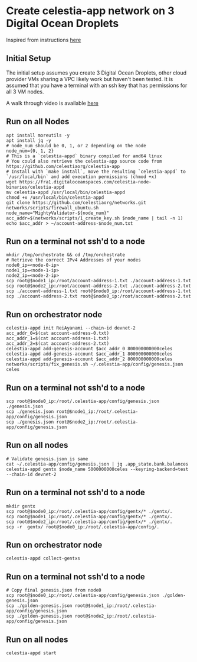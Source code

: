 # Create celestia-app network on 3 Digital Ocean Droplets

Inspired from instructions [here](https://github.com/celestiaorg/networks/blob/a378c7cddb91a71db533631d7bbc2b67cb956d5c/README.md)

## Initial Setup

The initial setup assumes you create 3 Digital Ocean Droplets, other cloud provider VMs sharing a VPC likely work but haven't been tested. It is assumed that you have a terminal with an ssh key that has permissions for all 3 VM nodes. 

A walk through video is available [here](https://www.loom.com/share/e8dd61974ede492db51f3bf7331970da)

## Run on all Nodes
```
apt install moreutils -y
apt install jq -y
# node_num should be 0, 1, or 2 depending on the node
node_num={0, 1, 2}
# This is a `celestia-appd` binary compiled for amd64 linux
# You could also retrieve the celestia-app source code from https://github.com/celestiaorg/celestia-app
# Install with `make install`, move the resulting `celestia-appd` to `/usr/local/bin` and add execution permissions (chmod +x)
wget https://fra1.digitaloceanspaces.com/celestia-node-binaries/celestia-appd
mv celestia-appd /usr/local/bin/celestia-appd
chmod +x /usr/local/bin/celestia-appd
git clone https://github.com/celestiaorg/networks.git
networks/scripts/firewall_ubuntu.sh
node_name="MightyValidator-${node_num}"
acc_addr=$(networks/scripts/1_create_key.sh $node_name | tail -n 1)
echo $acc_addr > ~/account-address-$node_num.txt
```

## Run on a terminal not ssh'd to a node
```
mkdir /tmp/orchestrate && cd /tmp/orchestrate
# Retrieve the correct IPv4 Addresses of your nodes
node0_ip=<node-0-ip>
node1_ip=<node-1-ip>
node2_ip=<node-2-ip>
scp root@$node1_ip:/root/account-address-1.txt ./account-address-1.txt
scp root@$node2_ip:/root/account-address-2.txt ./account-address-2.txt
scp ./account-address-1.txt root@$node0_ip:/root/account-address-1.txt
scp ./account-address-2.txt root@$node0_ip:/root/account-address-2.txt
```

## Run on orchestrator node
```
celestia-appd init ReiAyanami --chain-id devnet-2
acc_addr_0=$(cat account-address-0.txt)
acc_addr_1=$(cat account-address-1.txt)
acc_addr_2=$(cat account-address-2.txt)
celestia-appd add-genesis-account $acc_addr_0 800000000000celes
celestia-appd add-genesis-account $acc_addr_1 800000000000celes
celestia-appd add-genesis-account $acc_addr_2 800000000000celes
networks/scripts/fix_genesis.sh ~/.celestia-app/config/genesis.json celes
```

## Run on a terminal not ssh'd to a node
```
scp root@$node0_ip:/root/.celestia-app/config/genesis.json ./genesis.json 
scp ./genesis.json root@$node1_ip:/root/.celestia-app/config/genesis.json
scp ./genesis.json root@$node2_ip:/root/.celestia-app/config/genesis.json
```

## Run on all nodes
```
# Validate genesis.json is same
cat ~/.celestia-app/config/genesis.json | jq .app_state.bank.balances
celestia-appd gentx $node_name 5000000000celes --keyring-backend=test --chain-id devnet-2
```

## Run on a terminal not ssh'd to a node
```
mkdir gentx
scp root@$node0_ip:/root/.celestia-app/config/gentx/* ./gentx/.
scp root@$node1_ip:/root/.celestia-app/config/gentx/* ./gentx/.
scp root@$node2_ip:/root/.celestia-app/config/gentx/* ./gentx/.
scp -r  gentx/ root@$node0_ip:/root/.celestia-app/config/.
```

## Run on orchestrator node
```
celestia-appd collect-gentxs
```

## Run on a terminal not ssh'd to a node
```
# Copy final genesis.json from node0
scp root@$node0_ip:/root/.celestia-app/config/genesis.json ./golden-genesis.json
scp ./golden-genesis.json root@$node1_ip:/root/.celestia-app/config/genesis.json
scp ./golden-genesis.json root@$node2_ip:/root/.celestia-app/config/genesis.json
```

## Run on all nodes
```
celestia-appd start
```
